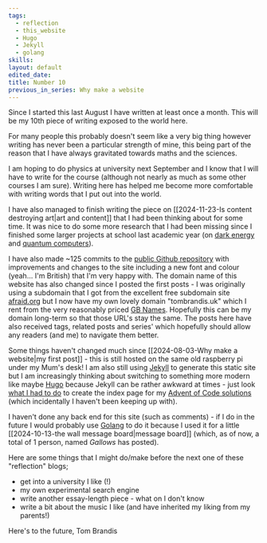 ```yaml
---
tags:
  - reflection
  - this_website
  - Hugo
  - Jekyll
  - golang
skills: 
layout: default
edited_date: 
title: Number 10
previous_in_series: Why make a website
---
```

Since I started this last August I have written at least once a month. This will be my 10th piece of writing exposed to the world here.

For many people this probably doesn't seem like a very big thing however writing has never been a particular strength of mine, this being part of the reason that I have always gravitated towards maths and the sciences.

I am hoping to do physics at university next September and I know that I will have to write for the course (although not nearly as much as some other courses I am sure). Writing here has helped me become more comfortable with writing words that I put out into the world. 

I have also managed to finish writing the piece on [[2024-11-23-Is content destroying art|art and content]] that I had been thinking about for some time. It was nice to do some more research that I had been missing since I finished some larger projects at school last academic year (on [dark energy](/reports/Does-dark-energy-explain-the-expansion-of-the-universe.html) and [quantum computers](/reports/How-and-to-what-extent-may-quantum-computing-technology-be-used-in-the-future.html)). 

I have also made ~125 commits to the [public Github repository](https://github.com/TomJB1/my-website-jekyll) with improvements and changes to the site including a new font and colour (yeah... I'm British) that I'm very happy with. The domain name of this website has also changed since I posted the first posts - I was originally using a subdomain that I got from the excellent free subdomain site [afraid.org](https://afraid.org/) but I now have my own lovely domain "tombrandis.uk" which I rent from the very reasonably priced [GB Names](https://www.gbnames.uk/). Hopefully this can be my domain long-term so that those URL's stay the same. The posts here have also received tags, related posts and series' which hopefully should allow any readers (and me) to navigate them better.

Some things haven't changed much since [[2024-08-03-Why make a website|my first post]] - this is still hosted on the same old raspberry pi under my Mum's desk! I am also still using [Jekyll](https://jekyllrb.com/) to generate this static site but I am increasingly thinking about switching to something more modern like maybe [Hugo](https://gohugo.io/) because Jekyll can be rather awkward at times - just look [what I had to do](https://github.com/TomJB1/my-website-jekyll/blob/ccce251fdeecb017356d1d59d94a08b6ec8d8c7e/advent-of-code/2024/index.html) to create the index page for my [Advent of Code solutions](/advent-of-code) (which incidentally I haven't been keeping up with). 

I haven't done any back end for this site (such as comments) - if I do in the future I would probably use [Golang](https://go.dev/) to do it because I used it for a little [[2024-10-13-the wall message board|message board]] (which, as of now, a total of 1 person, named *Gallows* has posted).

Here are some things that I might do/make before the next one of these "reflection" blogs;
- get into a university I like (!)
- my own experimental search engine
- write another essay-length piece - what on I don't know
- write a bit about the music I like (and have inherited my liking from my parents!)

Here's to the future, 
Tom Brandis
